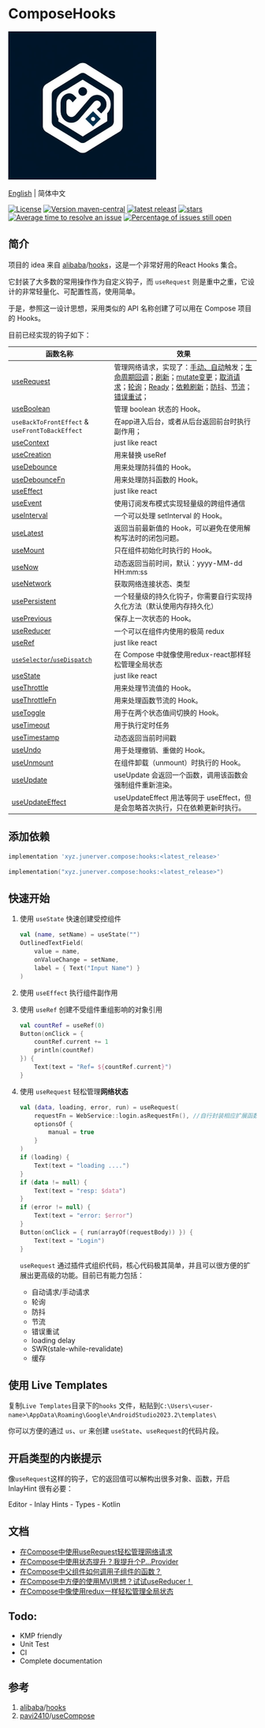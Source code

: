 # ComposeHooks

<picture>
  <img src="art/logo.jpg" width="300">
</picture>

[English](https://github.com/junerver/ComposeHooks/blob/master/README.md) | 简体中文

[![License](https://img.shields.io/badge/License-Apache%202.0-blue.svg)](http://www.apache.org/licenses/LICENSE-2.0)
[![Version maven-central](https://img.shields.io/maven-central/v/xyz.junerver.compose/hooks)](https://central.sonatype.com/artifact/xyz.junerver.compose/hooks)
[![latest releast](https://badgen.net/github/release/junerver/ComposeHooks)](https://github.com/junerver/ComposeHooks/releases/latest)
[![stars](https://badgen.net/github/stars/junerver/ComposeHooks)](https://github.com/junerver/ComposeHooks/releases/latest)
[![Average time to resolve an issue](http://isitmaintained.com/badge/resolution/junerver/ComposeHooks.svg)](http://isitmaintained.com/project/junerver/ComposeHooks "Average time to resolve an issue")
[![Percentage of issues still open](http://isitmaintained.com/badge/open/junerver/ComposeHooks.svg)](http://isitmaintained.com/project/junerver/ComposeHooks "Percentage of issues still open")

## 简介

项目的 idea 来自 [alibaba](https://github.com/alibaba)/[hooks](https://github.com/alibaba/hooks)，这是一个非常好用的React Hooks 集合。

它封装了大多数的常用操作作为自定义钩子，而 `useRequest` 则是重中之重，它设计的非常轻量化、可配置性高，使用简单。

于是，参照这一设计思想，采用类似的 API 名称创建了可以用在 Compose 项目的 Hooks。

目前已经实现的钩子如下：

| 函数名称                                                     | 效果                                                         |
| ------------------------------------------------------------ | ------------------------------------------------------------ |
| [useRequest](https://github.com/junerver/ComposeHooks/blob/master/app/src/main/java/xyz/junerver/composehooks/example/UseRequestExample.kt) | 管理网络请求，实现了：[手动、自动](https://github.com/junerver/ComposeHooks/blob/master/app/src/main/java/xyz/junerver/composehooks/example/request/Auto%26Manual.kt)触发；[生命周期回调](https://github.com/junerver/ComposeHooks/blob/master/app/src/main/java/xyz/junerver/composehooks/example/request/Lifecycle.kt)；[刷新](https://github.com/junerver/ComposeHooks/blob/master/app/src/main/java/xyz/junerver/composehooks/example/request/Refresh.kt)；[mutate变更](https://github.com/junerver/ComposeHooks/blob/master/app/src/main/java/xyz/junerver/composehooks/example/request/Mutate.kt)；[取消请求](https://github.com/junerver/ComposeHooks/blob/master/app/src/main/java/xyz/junerver/composehooks/example/request/Cancel.kt)；[轮询](https://github.com/junerver/ComposeHooks/blob/master/app/src/main/java/xyz/junerver/composehooks/example/request/Polling.kt)；[Ready](https://github.com/junerver/ComposeHooks/blob/master/app/src/main/java/xyz/junerver/composehooks/example/request/Ready.kt)；[依赖刷新](https://github.com/junerver/ComposeHooks/blob/master/app/src/main/java/xyz/junerver/composehooks/example/request/DepsRefresh.kt)；[防抖](https://github.com/junerver/ComposeHooks/blob/master/app/src/main/java/xyz/junerver/composehooks/example/request/Debounce.kt)、[节流](https://github.com/junerver/ComposeHooks/blob/master/app/src/main/java/xyz/junerver/composehooks/example/request/Throttle.kt)；[错误重试](https://github.com/junerver/ComposeHooks/blob/master/app/src/main/java/xyz/junerver/composehooks/example/request/ErrorRetry.kt)； |
| [useBoolean](https://github.com/junerver/ComposeHooks/blob/master/app/src/main/java/xyz/junerver/composehooks/example/UseBooleanExample.kt) | 管理 boolean 状态的 Hook。                                   |
| `useBackToFrontEffect` & `useFrontToBackEffect`              | 在app进入后台，或者从后台返回前台时执行副作用；              |
| [useContext](https://github.com/junerver/ComposeHooks/blob/master/app/src/main/java/xyz/junerver/composehooks/example/UseContextExample.kt) | just like react                                              |
| [useCreation](https://github.com/junerver/ComposeHooks/blob/master/app/src/main/java/xyz/junerver/composehooks/example/UseCreationExample.kt) | 用来替换 useRef                                              |
| [useDebounce](https://github.com/junerver/ComposeHooks/blob/master/app/src/main/java/xyz/junerver/composehooks/example/UseDebounceExample.kt) | 用来处理防抖值的 Hook。                                      |
| [useDebounceFn](https://github.com/junerver/ComposeHooks/blob/master/app/src/main/java/xyz/junerver/composehooks/example/UseDebounceExample.kt) | 用来处理防抖函数的 Hook。                                    |
| [useEffect](https://github.com/junerver/ComposeHooks/blob/master/app/src/main/java/xyz/junerver/composehooks/example/UseEffectExample.kt) | just like react                                              |
| [useEvent](https://github.com/junerver/ComposeHooks/blob/master/app/src/main/java/xyz/junerver/composehooks/example/UseEventExample.kt) | 使用订阅发布模式实现轻量级的跨组件通信                       |
| [useInterval](https://github.com/junerver/ComposeHooks/blob/master/app/src/main/java/xyz/junerver/composehooks/example/UseIntervalExample.kt) | 一个可以处理 setInterval 的 Hook。                           |
| [useLatest](https://github.com/junerver/ComposeHooks/blob/master/app/src/main/java/xyz/junerver/composehooks/example/UseLatestExample.kt) | 返回当前最新值的 Hook，可以避免在使用解构写法时的闭包问题。  |
| [useMount](https://github.com/junerver/ComposeHooks/blob/master/app/src/main/java/xyz/junerver/composehooks/example/UseMountExample.kt) | 只在组件初始化时执行的 Hook。                                |
| [useNow](https://github.com/junerver/ComposeHooks/blob/master/app/src/main/java/xyz/junerver/composehooks/example/UseNowExample.kt) | 动态返回当前时间，默认：yyyy-MM-dd HH:mm:ss                  |
| [useNetwork](https://github.com/junerver/ComposeHooks/blob/master/app/src/main/java/xyz/junerver/composehooks/example/UseNetworkExample.kt) | 获取网络连接状态、类型                                       |
| [usePersistent](https://github.com/junerver/ComposeHooks/blob/master/app/src/main/java/xyz/junerver/composehooks/example/UsePersistentExample.kt) | 一个轻量级的持久化钩子，你需要自行实现持久化方法（默认使用内存持久化） |
| [usePrevious](https://github.com/junerver/ComposeHooks/blob/master/app/src/main/java/xyz/junerver/composehooks/example/UsePreviousExample.kt) | 保存上一次状态的 Hook。                                      |
| [useReducer](https://github.com/junerver/ComposeHooks/blob/master/app/src/main/java/xyz/junerver/composehooks/example/UseReducerExample.kt) | 一个可以在组件内使用的极简 redux                             |
| [useRef](https://github.com/junerver/ComposeHooks/blob/master/app/src/main/java/xyz/junerver/composehooks/example/UseRefExample.kt) | just like react                                              |
| [`useSelector`/`useDispatch`](https://github.com/junerver/ComposeHooks/blob/master/app/src/main/java/xyz/junerver/composehooks/example/UseReduxExample.kt) | 在 Compose 中就像使用redux-react那样轻松管理全局状态         |
| [useState](https://github.com/junerver/ComposeHooks/blob/master/app/src/main/java/xyz/junerver/composehooks/example/UseStateExample.kt) | just like react                                              |
| [useThrottle](https://github.com/junerver/ComposeHooks/blob/master/app/src/main/java/xyz/junerver/composehooks/example/UseThrottleExample.kt) | 用来处理节流值的 Hook。                                      |
| [useThrottleFn](https://github.com/junerver/ComposeHooks/blob/master/app/src/main/java/xyz/junerver/composehooks/example/UseThrottleExample.kt) | 用来处理函数节流的 Hook。                                    |
| [useToggle](https://github.com/junerver/ComposeHooks/blob/master/app/src/main/java/xyz/junerver/composehooks/example/UseToggleExample.kt) | 用于在两个状态值间切换的 Hook。                              |
| [useTimeout](https://github.com/junerver/ComposeHooks/blob/master/app/src/main/java/xyz/junerver/composehooks/example/UseTimeoutExample.kt) | 用于执行定时任务                                             |
| [useTimestamp](https://github.com/junerver/ComposeHooks/blob/master/app/src/main/java/xyz/junerver/composehooks/example/UseTimestampExample.kt) | 动态返回当前时间戳                                           |
| [useUndo](https://github.com/junerver/ComposeHooks/blob/master/app/src/main/java/xyz/junerver/composehooks/example/UseUndoExample.kt) | 用于处理撤销、重做的 Hook。                                  |
| [useUnmount](https://github.com/junerver/ComposeHooks/blob/master/app/src/main/java/xyz/junerver/composehooks/example/UseMountExample.kt) | 在组件卸载（unmount）时执行的 Hook。                         |
| [useUpdate](https://github.com/junerver/ComposeHooks/blob/master/app/src/main/java/xyz/junerver/composehooks/example/UseUpdateExample.kt) | useUpdate 会返回一个函数，调用该函数会强制组件重新渲染。     |
| [useUpdateEffect](https://github.com/junerver/ComposeHooks/blob/master/app/src/main/java/xyz/junerver/composehooks/example/UseUpdateEffectExample.kt) | useUpdateEffect 用法等同于 useEffect，但是会忽略首次执行，只在依赖更新时执行。 |


## 添加依赖

```groovy
implementation 'xyz.junerver.compose:hooks:<latest_release>'
```

```kotlin
implementation("xyz.junerver.compose:hooks:<latest_release>")
```

## 快速开始

1. 使用 `useState` 快速创建受控组件

   ```kotlin
   val (name, setName) = useState("")
   OutlinedTextField(
       value = name,
       onValueChange = setName,
       label = { Text("Input Name") }
   )
   ```

2. 使用 `useEffect` 执行组件副作用

3. 使用 `useRef` 创建不受组件重组影响的对象引用

   ```kotlin
   val countRef = useRef(0)
   Button(onClick = {
       countRef.current += 1
       println(countRef)
   }) {
       Text(text = "Ref= ${countRef.current}")
   }
   ```

4. 使用 `useRequest` 轻松管理**网络状态**

   ```kotlin
   val (data, loading, error, run) = useRequest(
       requestFn = WebService::login.asRequestFn(), //自行封装相应扩展函数
       optionsOf {
           manual = true
       }
   )
   if (loading) {
       Text(text = "loading ....")
   }
   if (data != null) {
       Text(text = "resp: $data")
   }
   if (error != null) {
       Text(text = "error: $error")
   }
   Button(onClick = { run(arrayOf(requestBody)) }) {
       Text(text = "Login")
   }
   ```

   `useRequest` 通过插件式组织代码，核心代码极其简单，并且可以很方便的扩展出更高级的功能。目前已有能力包括：
   - 自动请求/手动请求
   - 轮询
   - 防抖
   - 节流
   - 错误重试
   - loading delay
   - SWR(stale-while-revalidate)
   - 缓存

## 使用 Live Templates

复制`Live Templates`目录下的`hooks`
文件，粘贴到`C:\Users\<user-name>\AppData\Roaming\Google\AndroidStudio2023.2\templates\`

你可以方便的通过 `us`、`ur` 来创建 `useState`、`useRequest`的代码片段。

## 开启类型的内嵌提示

像`useRequest`这样的钩子，它的返回值可以解构出很多对象、函数，开启 InlayHint 很有必要：

Editor - Inlay Hints - Types - Kotlin

## 文档

- [在Compose中使用useRequest轻松管理网络请求](https://junerver.xyz/2024/03/06/%E5%9C%A8Compose%E4%B8%AD%E4%BD%BF%E7%94%A8useRequest%E8%BD%BB%E6%9D%BE%E7%AE%A1%E7%90%86%E7%BD%91%E7%BB%9C%E8%AF%B7%E6%B1%82/)
- [在Compose中使用状态提升？我提升个P...Provider](https://junerver.xyz/2024/03/11/%E5%9C%A8Compose%E4%B8%AD%E4%BD%BF%E7%94%A8%E7%8A%B6%E6%80%81%E6%8F%90%E5%8D%87%EF%BC%9F%E6%88%91%E6%8F%90%E5%8D%87%E4%B8%AAP-Provider/)
- [在Compose中父组件如何调用子组件的函数？](https://junerver.xyz/2024/03/13/%E5%9C%A8Compose%E4%B8%AD%E7%88%B6%E7%BB%84%E4%BB%B6%E5%A6%82%E4%BD%95%E8%B0%83%E7%94%A8%E5%AD%90%E7%BB%84%E4%BB%B6%E7%9A%84%E5%87%BD%E6%95%B0%EF%BC%9F/)
- [在Compose中方便的使用MVI思想？试试useReducer！](https://link.juejin.cn/?target=https%3A%2F%2Fjunerver.xyz%2F2024%2F03%2F18%2F%E5%9C%A8Compose%E4%B8%AD%E6%96%B9%E4%BE%BF%E7%9A%84%E4%BD%BF%E7%94%A8MVI%E6%80%9D%E6%83%B3%EF%BC%9F%E8%AF%95%E8%AF%95useReducer%EF%BC%81%2F)
- [在Compose中像使用redux一样轻松管理全局状态](https://link.juejin.cn/?target=https%3A%2F%2Fjunerver.xyz%2F2024%2F04%2F01%2F%E5%9C%A8Compose%E4%B8%AD%E5%83%8F%E4%BD%BF%E7%94%A8redux%E4%B8%80%E6%A0%B7%E8%BD%BB%E6%9D%BE%E7%AE%A1%E7%90%86%E5%85%A8%E5%B1%80%E7%8A%B6%E6%80%81%2F)

## Todo:

- KMP friendly
- Unit Test
- CI
- Complete documentation



## 参考

1. [alibaba](https://github.com/alibaba)/[hooks](https://github.com/alibaba/hooks)
2. [pavi2410](https://github.com/pavi2410)/[useCompose](https://github.com/pavi2410/useCompose)
